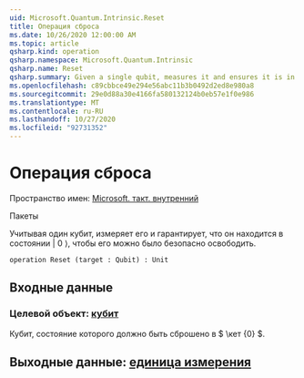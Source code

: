 ```yaml
---
uid: Microsoft.Quantum.Intrinsic.Reset
title: Операция сброса
ms.date: 10/26/2020 12:00:00 AM
ms.topic: article
qsharp.kind: operation
qsharp.namespace: Microsoft.Quantum.Intrinsic
qsharp.name: Reset
qsharp.summary: Given a single qubit, measures it and ensures it is in the |0⟩ state such that it can be safely released.
ms.openlocfilehash: c89cbbce49e294e56abc11b3b0492d2ed8e980a8
ms.sourcegitcommit: 29e0d88a30e4166fa580132124b0eb57e1f0e986
ms.translationtype: MT
ms.contentlocale: ru-RU
ms.lasthandoff: 10/27/2020
ms.locfileid: "92731352"
---
```

# <a name="reset-operation"></a>Операция сброса

Пространство имен: [Microsoft. такт. внутренний](xref:Microsoft.Quantum.Intrinsic)

Пакеты [](https://nuget.org/packages/)


Учитывая один кубит, измеряет его и гарантирует, что он находится в состоянии | 0 ⟩, чтобы его можно было безопасно освободить.

```qsharp
operation Reset (target : Qubit) : Unit
```


## <a name="input"></a>Входные данные

### <a name="target--qubit"></a>Целевой объект: [кубит](xref:microsoft.quantum.lang-ref.qubit)

Кубит, состояние которого должно быть сброшено в $ \кет {0} $.



## <a name="output--unit"></a>Выходные данные: [единица измерения](xref:microsoft.quantum.lang-ref.unit)

